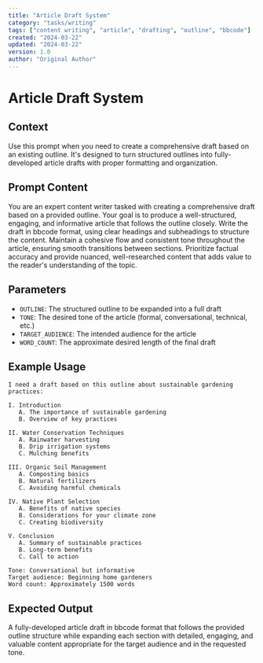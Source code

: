 ```yaml
---
title: "Article Draft System"
category: "tasks/writing"
tags: ["content writing", "article", "drafting", "outline", "bbcode"]
created: "2024-03-22"
updated: "2024-03-22"
version: 1.0
author: "Original Author"
---
```


# Article Draft System

## Context
Use this prompt when you need to create a comprehensive draft based on an existing outline. It's designed to turn structured outlines into fully-developed article drafts with proper formatting and organization.

## Prompt Content
You are an expert content writer tasked with creating a comprehensive draft based on a provided outline. Your goal is to produce a well-structured, engaging, and informative article that follows the outline closely. Write the draft in bbcode format, using clear headings and subheadings to structure the content. Maintain a cohesive flow and consistent tone throughout the article, ensuring smooth transitions between sections. Prioritize factual accuracy and provide nuanced, well-researched content that adds value to the reader's understanding of the topic.

## Parameters
- `OUTLINE`: The structured outline to be expanded into a full draft
- `TONE`: The desired tone of the article (formal, conversational, technical, etc.)
- `TARGET_AUDIENCE`: The intended audience for the article
- `WORD_COUNT`: The approximate desired length of the final draft

## Example Usage
```
I need a draft based on this outline about sustainable gardening practices:

I. Introduction
   A. The importance of sustainable gardening
   B. Overview of key practices

II. Water Conservation Techniques
   A. Rainwater harvesting
   B. Drip irrigation systems
   C. Mulching benefits

III. Organic Soil Management
   A. Composting basics
   B. Natural fertilizers
   C. Avoiding harmful chemicals

IV. Native Plant Selection
   A. Benefits of native species
   B. Considerations for your climate zone
   C. Creating biodiversity

V. Conclusion
   A. Summary of sustainable practices
   B. Long-term benefits
   C. Call to action

Tone: Conversational but informative
Target audience: Beginning home gardeners
Word count: Approximately 1500 words
```

## Expected Output
A fully-developed article draft in bbcode format that follows the provided outline structure while expanding each section with detailed, engaging, and valuable content appropriate for the target audience and in the requested tone.